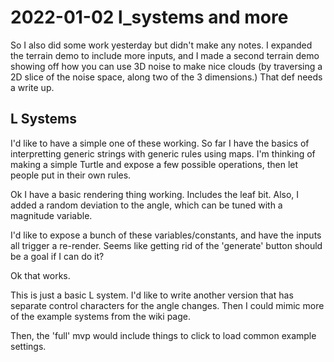 # 2022-01-02 l_systems and more

So I also did some work yesterday but didn't make any notes. I expanded the terrain demo to include more inputs, and I made a second terrain demo showing off how you can use 3D noise to make nice clouds (by traversing a 2D slice of the noise space, along two of the 3 dimensions.) That def needs a write up. 

## L Systems
I'd like to have a simple one of these working. So far I have the basics of interpretting generic strings with generic rules using maps. I'm thinking of making a simple Turtle and expose a few possible operations, then let people put in their own rules. 

Ok I have a basic rendering thing working. Includes the leaf bit. Also, I added a random deviation to the angle, which can be tuned with a magnitude variable. 

I'd like to expose a bunch of these variables/constants, and have the inputs all trigger a re-render. Seems like getting rid of the 'generate' button should be a goal if I can do it?

Ok that works. 

This is just a basic L system. I'd like to write another version that has separate control characters for the angle changes. Then I could mimic more of the example systems from the wiki page. 

Then, the 'full' mvp would include things to click to load common example settings. 